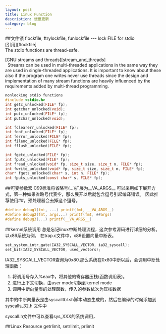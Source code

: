```yaml
---
layout: post
title: Linux Function
description: 慢慢更新
category: blog
---
```


##文件锁
flockfile, ftrylockfile, funlockfile --- lock FILE for stdio<br>
[引用][flockfile]<br>
The stdio functions are thread-safe.

[GNU streams and threads][stream_and_threads]<br>
&nbsp; Streams can be used in multi-threaded applications in the same way they are used
in single-threaded applications. It is important to know about these also if the
program one writes never use threads since the design and implementation of many
stream functions are heavily influenced by the requirements added by multi-thread
programming.

```c
nonlocking stdio functions
#include <stdio.h>
int getc_unlocked(FILE* fp);
int getchar_unlocked(void);
int putc_unlocked(FILE* fp);
int putchar_unlocked(void);

int fclearerr_unlocked(FILE* fp);
int feof_unlocked(FILE* fp);
int ferror_unlocked(FILE* fp);
int fileno_unlocked(FILE* fp);
int fflush_unlocked(FILE* fp);

int fgetc_unlocked(FILE* fp);
int fputc_unlocked(FILE* fp);
int fread_unlocked(void* fp, size_t size, size_t n, FILE* fp);
int fwrite_unlocked(void* fp, size_t size, size_t n, FILE* fp);
char* fgets_unlocked(char* s, int n, FILE* fp);
int fputs_unlocked(const char* s, FILE* fp);


```

##可变参数宏
C99标准将省略号(...)扩展为__VA_ARGS__
可以采用如下展开方式，第一种如果省略号代表空，那么展开以后就包含逗号引起编译错误。
因此推荐使用##，预处理器会去掉这个逗号。

```c
#define debug1(fmt, ...) printf(fmt, __VA_ARGS__)
#define debug2(fmt, args...) printf(fmt, ##args)
#define debug3(...) printf(__VA_ARGS__)
```

##kernel系统调用
总是忘记linux中断处理流程，这次参考源码进行详细的分析。以x86系统为例，
在trap.c文件中，x86设置向量中断表。

```c
set_system_intr_gate(IA32_SYSCALL_VECTOR, ia32_syscall);
set_bit(IA32_SYSCALL_VECTOR, used_vectors);
```

IA32_SYSCALL_VECTOR查询为0x80.那么系统在0x80中断以后，会调用中断处理函数：
1. 将调用号存入%eax中，将其他的寄存器压栈(函数调用表)。
2. 进行上下文切换，由user mode切换到kernel mode
3. 调用中断向量表的处理函数，传入的参数依次为压栈数据

其中的中断向量表是由syscalltbl.sh脚本动态生成的，然后在编译的时候添加到syscalls_32.h
文件中

syscall.h文件中可以查看sys_XXX的系统调用，

##Linux Resource
getrlimit, setrlimit, prlimit


